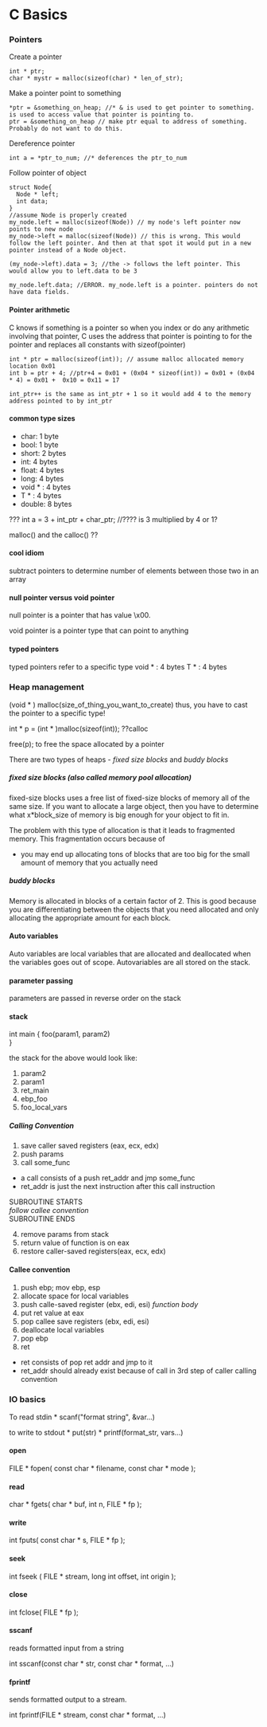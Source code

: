 C Basics
============

### Pointers
Create a pointer

    int * ptr;
    char * mystr = malloc(sizeof(char) * len_of_str);

Make a pointer point to something

    *ptr = &something_on_heap; //* & is used to get pointer to something. is used to access value that pointer is pointing to.
    ptr = &something_on_heap // make ptr equal to address of something. Probably do not want to do this.

Dereference pointer

    int a = *ptr_to_num; //* deferences the ptr_to_num

Follow pointer of object

    struct Node{
      Node * left;
      int data;
    }
    //assume Node is properly created
    my_node.left = malloc(sizeof(Node)) // my node's left pointer now points to new node
    my_node->left = malloc(sizeof(Node)) // this is wrong. This would follow the left pointer. And then at that spot it would put in a new pointer instead of a Node object.

    (my_node->left).data = 3; //the -> follows the left pointer. This would allow you to left.data to be 3

    my_node.left.data; //ERROR. my_node.left is a pointer. pointers do not have data fields.    

#### Pointer arithmetic
C knows if something is a pointer so when you index or do any arithmetic involving that pointer, C uses the address that pointer is pointing to for the pointer and replaces all constants with sizeof(pointer)

    int * ptr = malloc(sizeof(int)); // assume malloc allocated memory location 0x01
    int b = ptr + 4; //ptr+4 = 0x01 + (0x04 * sizeof(int)) = 0x01 + (0x04 * 4) = 0x01 +  0x10 = 0x11 = 17

    int_ptr++ is the same as int_ptr + 1 so it would add 4 to the memory address pointed to by int_ptr

#### common type sizes
* char: 1 byte
* bool: 1 byte
* short: 2 bytes
* int: 4 bytes
* float: 4 bytes
* long: 4 bytes
* void * : 4 bytes
* T * : 4 bytes
* double: 8 bytes


???
int a = 3 + int_ptr + char_ptr; //???? is 3 multiplied by 4 or 1?



malloc() and the calloc() ??

#### cool idiom
subtract pointers to determine number of elements between those two in an array

#### null pointer versus void pointer
null pointer is a pointer that has value \x00.

void pointer is a pointer type that can point to anything

#### typed pointers
typed pointers refer to a specific type
void * : 4 bytes
T * : 4 bytes

### Heap management
(void * ) malloc(size_of_thing_you_want_to_create)
thus, you have to cast the pointer to a specific type!

int * p = (int * )malloc(sizeof(int));
??calloc

free(p); to free the space allocated by a pointer


There are two types of heaps - *fixed size blocks* and *buddy blocks*

##### fixed size blocks (also called memory pool allocation)
fixed-size blocks uses a free list of fixed-size blocks of memory all of the same size. If you want to allocate a large object, then you have to determine what x*block_size of memory is big enough for your object to fit in.

The problem with this type of allocation is that it leads to fragmented memory. This fragmentation occurs because of
* you may end up allocating tons of blocks that are too big for the small amount of memory that you actually need

##### buddy blocks
Memory is allocated in blocks of a certain factor of 2. This is good because you are differentiating between the objects that you need allocated and only allocating the appropriate amount for each block.

#### Auto variables
Auto variables are local variables that are allocated and deallocated when the variables goes out of scope. Autovariables are all stored on the stack.

#### parameter passing
parameters are passed in reverse order on the stack

#### stack
int main {
    foo(param1, param2)    
}

the stack for the above would look like:

1. param2
2. param1
3. ret_main
4. ebp_foo
5. foo_local_vars



##### Calling Convention
1. save caller saved registers (eax, ecx, edx)
2. push params
3. call some_func
  * a call consists of a push ret_addr and jmp some_func
  * ret_addr is just the next instruction after this call instruction  

SUBROUTINE STARTS  
*follow callee convention*  
SUBROUTINE ENDS  

4. remove params from stack
5. return value of function is on eax
6. restore caller-saved registers(eax, ecx, edx)

#### Callee convention
1. push ebp; mov ebp, esp
2. allocate space for local variables
3. push calle-saved register (ebx, edi, esi)
*function body*  
4. put ret value at eax
5. pop callee save registers (ebx, edi, esi)
6. deallocate local variables
7. pop ebp
8. ret
  * ret consists of pop ret addr and jmp to it
  * ret_addr should already exist because of call in 3rd step of caller calling convention

### IO basics
To read stdin
    * scanf("format string", &var...)

to write to stdout
    * put(str)
    * printf(format_str, vars...)
#### open
FILE * fopen( const char * filename, const char * mode );
#### read
char * fgets( char * buf, int n, FILE * fp );
#### write
int fputs( const char * s, FILE * fp );
#### seek
int fseek ( FILE * stream, long int offset, int origin );
#### close
int fclose( FILE * fp );
#### sscanf
reads formatted input from a string

int sscanf(const char * str, const char * format, ...)

#### fprintf
sends formatted output to a stream.

int fprintf(FILE * stream, const char * format, ...)
